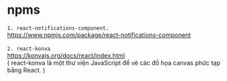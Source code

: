 # npms 
`1. react-notifications-component.`<br />
https://www.npmjs.com/package/react-notifications-component <br /><br />
`2. react-konva `<br />
https://konvajs.org/docs/react/index.html<br />
( react-konva là một thư viện JavaScript để vẽ các đồ họa canvas phức tạp bằng React. )<br />
